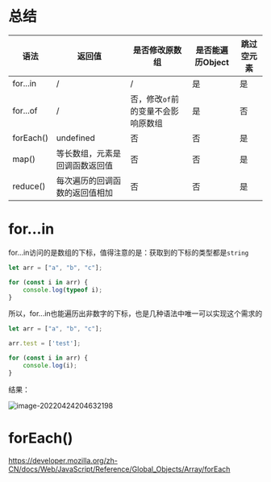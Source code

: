 # 总结

| 语法      | 返回值                         | 是否修改原数组                     | 是否能遍历Object | 跳过空元素 |
| --------- | ------------------------------ | ---------------------------------- | ---------------- | ---------- |
| for...in  | /                              | /                                  | 是               | 是         |
| for...of  | /                              | 否，修改`of`前的变量不会影响原数组 | 是               | 否         |
| forEach() | undefined                      | 否                                 | 否               | 是         |
| map()     | 等长数组，元素是回调函数返回值 | 否                                 | 否               | 是         |
| reduce()  | 每次遍历的回调函数的返回值相加 | 否                                 | 否               | 是         |

# for...in

for...in访问的是数组的下标，值得注意的是：获取到的下标的类型都是`string`

```js
let arr = ["a", "b", "c"];

for (const i in arr) {
    console.log(typeof i);
}
```

所以，for...in也能遍历出非数字的下标，也是几种语法中唯一可以实现这个需求的

```js
let arr = ["a", "b", "c"];

arr.test = ['test'];

for (const i in arr) {
    console.log(i);
}
```

结果：

![image-20220424204632198](http://picgo.chanwe.top/202204242046551.png)



# forEach()

https://developer.mozilla.org/zh-CN/docs/Web/JavaScript/Reference/Global_Objects/Array/forEach